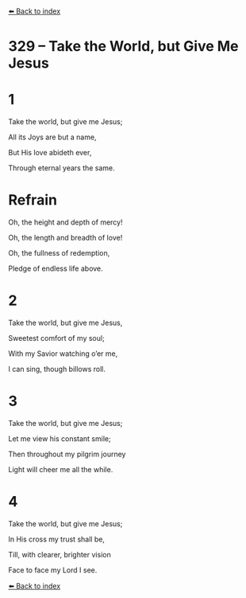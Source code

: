 [⬅️ Back to index](../README.md)

# 329 – Take the World, but Give Me Jesus





# 1

Take the world, but give me Jesus;

All its Joys are but a name,

But His love abideth ever,

Through eternal years the same.



# Refrain

Oh, the height and depth of mercy!

Oh, the length and breadth of love!

Oh, the fullness of redemption,

Pledge of endless life above.



# 2

Take the world, but give me Jesus,

Sweetest comfort of my soul;

With my Savior watching o’er me,

I can sing, though billows roll.



# 3

Take the world, but give me Jesus;

Let me view his constant smile;

Then throughout my pilgrim journey

Light will cheer me all the while.



# 4

Take the world, but give me Jesus;

In His cross my trust shall be,

Till, with clearer, brighter vision

Face to face my Lord I see.

[⬅️ Back to index](../README.md)
